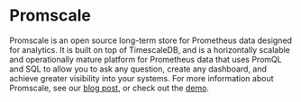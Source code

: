# Promscale
Promscale is an open source long-term store for Prometheus data designed for
analytics. It is built on top of TimescaleDB, and is a horizontally scalable and
operationally mature platform for Prometheus data that uses PromQL and SQL to
allow you to ask any question, create any dashboard, and achieve greater
visibility into your systems. For more information about Promscale, see
our [blog post][promscale-blog], or check out the [demo][promscale-demo].

[promscale-blog]: https://blog.timescale.com/blog/promscale-analytical-platform-long-term-store-for-prometheus-combined-sql-promql-postgresql/
[promscale-demo]: https://youtu.be/FWZju1De5lc
